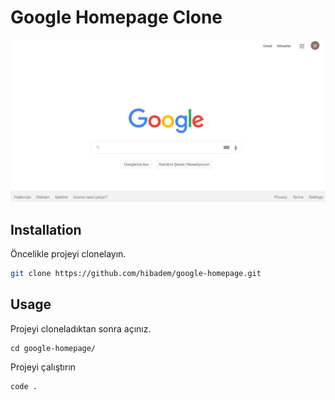 # Google Homepage Clone

<p align="center">
  <img src="picture.PNG" alt="google clone"/>
</p>

## Installation

Öncelikle projeyi clonelayın.

```bash
git clone https://github.com/hibadem/google-homepage.git
```

## Usage

Projeyi cloneladıktan sonra açınız.

```linux
cd google-homepage/
```

Projeyi çalıştırın

```linux
code .
```
